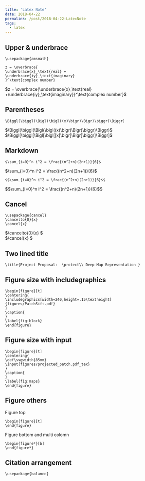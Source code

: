 ```yaml
---
title: 'Latex Note'
date: 2018-04-22
permalink: /post/2018-04-22-LatexNote
tags:
  - latex
---
```



Upper & underbrace
-------------------------------
	\usepackage{amsmath}	
	
	z = \overbrace{
	\underbrace{x}_\text{real} +
	\underbrace{iy}_\text{imaginary}
	}^\text{complex number}
  
<div>$z = \overbrace{\underbrace{x}_\text{real} +\underbrace{iy}_\text{imaginary}}^\text{complex number}$</div>


Parentheses
-------------------------------
    \Biggl(\biggl(\Bigl(\bigl((x)\bigr)\Bigr)\biggr)\Biggr)
	
<div>$\Biggl(\biggl(\Bigl(\bigl((x)\bigr)\Bigr)\biggr)\Biggr)$</div>
<div>$\Biggl[\biggl[\Bigl[\bigl[[x]\bigr]\Bigr]\biggr]\Biggr]$</div>

Markdown
-------------------------------
    $\sum_{i=0}^n i^2 = \frac{(n^2+n)(2n+1)}{6}$


<div>$\sum_{i=0}^n i^2 = \frac{(n^2+n)(2n+1)}{6}$</div>

    $$\sum_{i=0}^n i^2 = \frac{(n^2+n)(2n+1)}{6}$$
 
<div>$$\sum_{i=0}^n i^2 = \frac{(n^2+n)(2n+1)}{6}$$</div>


Cancel
-------------------------------
    \usepackage{cancel}
    \cancelto{0}{x} 
    \cancel{x} 
    
<div>$\cancelto{0}{x} $</div>
<div>$\cancel{x} $</div>


Two lined title
-------------------------------

	\title{Project Proposal:  \protect\\ Deep Map Representation }


Figure size with includegraphics
-------------------------------
	\begin{figure}[t]
	\centering{
	\includegraphics[width=240,height=.15\textheight]{figures/PatchSift.pdf}
	}
	\caption{	
	}
	\label{fig:block}
	\end{figure}
	
	

Figure size with input
-------------------------------	
	\begin{figure}[t]
	\centering{
	\def\svgwidth{85mm}
	\input{figures/projected_patch.pdf_tex}
	}
	\caption{
	}
	\label{fig:maps}
	\end{figure}



Figure others
-------------------------------	
Figure top

	\begin{figure}[t]
	\end{figure}
	
Figure bottom and multi colomn	

	\begin{figure*}[b]
	\end{figure*}
	
	
Citation arrangement
-------------------------------	
	\usepackage{balance}
